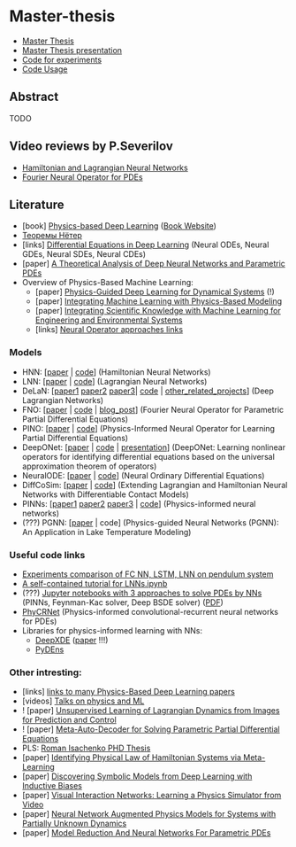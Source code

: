 # Master-thesis

* [Master Thesis](https://github.com/severilov/master-thesis/blob/main/doc/Severilov2022MasterThesis_rus.pdf)
* [Master Thesis presentation](https://github.com/severilov/master-thesis/blob/main/pres/Severilov2022MasterThesisPres.pdf)
* [Code for experiments](https://github.com/severilov/master-thesis/tree/main/code)
* [Code Usage](https://github.com/severilov/master-thesis/tree/main/code/README.md)

## Abstract
TODO

## Video reviews by P.Severilov
* [Hamiltonian and Lagrangian Neural Networks](https://www.youtube.com/watch?v=Q-b-tKAtPtc&t=76s)
* [Fourier Neural Operator for PDEs](https://www.youtube.com/watch?v=YA3Vb9e5hQI&t=22s)

## Literature
* [book] [Physics-based Deep Learning](https://arxiv.org/abs/2109.05237) ([Book Website](https://physicsbaseddeeplearning.org/intro.html))
* [Теоремы Нётер](https://www.wikiwand.com/ru/%D0%A2%D0%B5%D0%BE%D1%80%D0%B5%D0%BC%D0%B0_%D0%9D%D1%91%D1%82%D0%B5%D1%80)
* [links] [Differential Equations in Deep Learning](https://github.com/Zymrael/awesome-neural-ode#neural-gdes) (Neural ODEs, Neural GDEs, Neural SDEs, Neural CDEs)
* [paper] [A Theoretical Analysis of Deep Neural Networks and
Parametric PDEs](https://link.springer.com/content/pdf/10.1007/s00365-021-09551-4.pdf)
* Overview of Physics-Based Machine Learning:
    * [paper] [Physics-Guided Deep Learning for Dynamical Systems](https://arxiv.org/abs/2107.01272) (!)
    * [paper] [Integrating Machine Learning with Physics-Based Modeling](https://arxiv.org/pdf/2006.02619.pdf)
    * [paper] [Integrating Scientific Knowledge with Machine Learning
for Engineering and Environmental Systems](https://arxiv.org/pdf/2003.04919.pdf)
    * [links] [Neural Operator approaches links](https://zongyi-li.github.io/neural-operator/)

### Models
* HNN: [[paper](https://arxiv.org/abs/1906.01563v1) | [code](https://github.com/greydanus/hamiltonian-nn)] (Hamiltonian Neural Networks)
* LNN: [[paper](https://arxiv.org/abs/2003.04630) | [code](https://github.com/MilesCranmer/lagrangian_nns)]
(Lagrangian Neural Networks)
* DeLaN: [[paper1](https://arxiv.org/abs/1907.04489) [paper2](https://arxiv.org/abs/1907.04490) [paper3](https://arxiv.org/abs/2110.01894)| [code](https://github.com/milutter/deep_lagrangian_networks) | [other_related_projects](http://www.mlutter.eu/projects/)] (Deep Lagrangian Networks)
* FNO: [[paper](https://arxiv.org/abs/2010.08895) | [code](https://github.com/zongyi-li/fourier_neural_operator) | [blog_post](https://zongyi-li.github.io/blog/2020/fourier-pde/)]
(Fourier Neural Operator for Parametric Partial Differential Equations)
* PINO: [[paper](https://arxiv.org/abs/2111.03794) | [code](https://github.com/devzhk/PINO)] (Physics-Informed Neural Operator for Learning Partial Differential Equations)
* DeepONet: [[paper](https://arxiv.org/abs/1910.03193) | [code](https://github.com/lululxvi/deeponet) | [presentation](https://lululxvi.github.io/files/talks/2020SIAMMDS_MS1.pdf)]
(DeepONet: Learning nonlinear operators for identifying differential equations based on the universal approximation theorem of operators)
* NeuralODE: [[paper](https://arxiv.org/abs/1806.07366) | [code](https://github.com/rtqichen/torchdiffeq)]
(Neural Ordinary Differential Equations)
* DiffCoSim: [[paper](https://arxiv.org/abs/2102.06794) | [code](https://github.com/Physics-aware-AI/DiffCoSim)] (Extending Lagrangian and Hamiltonian Neural Networks with Differentiable Contact Models)
* PINNs: [[paper1](https://arxiv.org/abs/1711.10561) [paper2](https://arxiv.org/abs/1711.10566) [paper3](https://www.sciencedirect.com/science/article/pii/S0021999118307125) | [code](https://github.com/janblechschmidt/PDEsByNNs/blob/main/PINN_Solver.ipynb)] (Physics-informed neural networks)
* (???) PGNN: [[paper](https://arxiv.org/pdf/1710.11431.pdf) | code] (Physics-guided Neural Networks (PGNN): An Application in Lake Temperature Modeling)

### Useful code links
* [Experiments comparison of FC NN, LSTM, LNN on pendulum system](https://github.com/gthampak/physinet.io)
* [A self-contained tutorial for LNNs.ipynb](https://colab.research.google.com/drive/1CSy-xfrnTX28p1difoTA8ulYw0zytJkq#scrollTo=mhUbF1-vXY-b)
* (???) [Jupyter notebooks with 3 approaches to solve PDEs by NNs](https://github.com/janblechschmidt/PDEsByNNs) (PINNs, Feynman-Kac solver, Deep BSDE solver) ([PDF](https://onlinelibrary.wiley.com/doi/full/10.1002/gamm.202100006))
* [PhyCRNet](https://github.com/isds-neu/PhyCRNet) (Physics-informed convolutional-recurrent neural networks for PDEs)
* Libraries for physics-informed learning with NNs:
    * [DeepXDE](https://github.com/lululxvi/deepxde) ([paper](https://arxiv.org/pdf/1907.04502.pdf) !!!)
    * [PyDEns](https://github.com/analysiscenter/pydens)

### Other intresting:
* [links] [links to many Physics-Based Deep Learning papers](https://github.com/thunil/Physics-Based-Deep-Learning)
* [videos] [Talks on physics and ML](http://www.physicsmeetsml.org/)
* ! [paper] [Unsupervised Learning of Lagrangian Dynamics
from Images for Prediction and Control](https://arxiv.org/pdf/2007.01926.pdf)
* ! [paper] [Meta-Auto-Decoder for Solving Parametric Partial Differential
Equations](https://arxiv.org/pdf/2111.08823.pdf)
* PLS: [Roman Isachenko PHD Thesis](https://github.com/r-isachenko/PhDThesis)
* [paper] [Identifying Physical Law of Hamiltonian Systems via Meta-Learning](https://arxiv.org/abs/2102.11544)
* [paper] [Discovering Symbolic Models from Deep Learning with Inductive Biases](https://arxiv.org/abs/2006.11287)
* [paper] [Visual Interaction Networks: Learning a Physics Simulator from Video](https://proceedings.neurips.cc/paper/2017/file/8cbd005a556ccd4211ce43f309bc0eac-Paper.pdf)
* [paper] [Neural Network Augmented Physics Models for Systems with Partially Unknown Dynamics](https://arxiv.org/pdf/1910.12212.pdf)
* [paper] [Model Reduction And Neural Networks For Parametric PDEs](https://arxiv.org/abs/2005.03180)